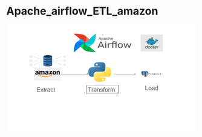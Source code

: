 # Apache_airflow_ETL_amazon
![Project Pipeline](https://github.com/rohit-ashva900/apache_airflow_ETL_amazon/blob/main/aprache_airflow_ETL_amazon.png)
